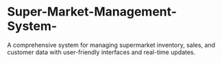 # Super-Market-Management-System-
A comprehensive system for managing supermarket inventory, sales, and customer data with user-friendly interfaces and real-time updates.
